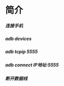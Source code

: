 # 简介





##### 连接手机
##### adb devices
##### adb tcpip 5555
##### adb connect IP地址:5555
##### 断开数据线

